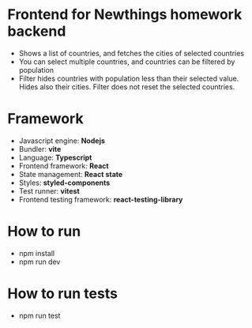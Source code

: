 # Frontend for Newthings homework backend

-   Shows a list of countries, and fetches the cities of selected countries
-   You can select multiple countries, and countries can be filtered by population
-   Filter hides countries with population less than their selected value. Hides also their cities. Filter does not reset the selected countries.

# Framework

-   Javascript engine: **Nodejs**
-   Bundler: **vite**
-   Language: **Typescript**
-   Frontend framework: **React**
-   State management: **React state**
-   Styles: **styled-components**
-   Test runner: **vitest**
-   Frontend testing framework: **react-testing-library**

# How to run

-   npm install
-   npm run dev

# How to run tests

-   npm run test
